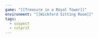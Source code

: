 ```yaml
---
game: "[[Treasure in a Royal Tower]]"
environment: "[[Wickford Sitting Room]]"
tags: 
  - suspect
  - culprit
---
```

